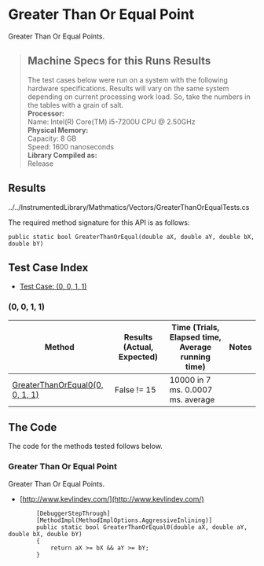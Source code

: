 # Greater Than Or Equal Point

Greater Than Or Equal Points.

> ## Machine Specs for this Runs Results
> The test cases below were run on a system with the following hardware specifications. Results will vary on the same system depending on current processing work load. So, take the numbers in the tables with a grain of salt.  
> **Processor:**  
> Name: Intel(R) Core(TM) i5-7200U CPU @ 2.50GHz  
  > **Physical Memory:**  
> Capacity: 8 GB  
> Speed: 1600 nanoseconds  
  > **Library Compiled as:**  
> Release  

## Results

../../InstrumentedLibrary/Mathmatics/Vectors/GreaterThanOrEqualTests.cs

The required method signature for this API is as follows:

```CSharp
public static bool GreaterThanOrEqual(double aX, double aY, double bX, double bY)
```

## Test Case Index

- [Test Case: (0, 0, 1, 1)](#0,-0,-1,-1)

### (0, 0, 1, 1)

| Method | Results (Actual, Expected) | Time (Trials, Elapsed time, Average running time) | Notes |
|---|---|---|---|
| [GreaterThanOrEqual0(0, 0, 1, 1)](#Greater-Than-Or-Equal-Point) | False != 15 | 10000 in 7 ms. 0.0007 ms. average |  |

## The Code

The code for the methods tested follows below.

### Greater Than Or Equal Point

Greater Than Or Equal Points.  
- [http://www.kevlindev.com/](http://www.kevlindev.com/)

```CSharp
        [DebuggerStepThrough]
        [MethodImpl(MethodImplOptions.AggressiveInlining)]
        public static bool GreaterThanOrEqual0(double aX, double aY, double bX, double bY)
        {
            return aX >= bX && aY >= bY;
        }
```

